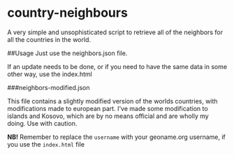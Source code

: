 country-neighbours
==================
A very simple and unsophisticated script to retrieve all of the neighbors for all the countries in the world.

##Usage
Just use the neighbors.json file.

If an update needs to be done, or if you need to have the same data in some other way, use the index.html

###neighbors-modified.json

This file contains a slightly modified version of the worlds countries, with modifications made to european part. I've made some modification to islands and Kosovo,
 which are by no means official and are wholly my doing. Use with caution.

**NB!**
Remember to replace the `username` with your geoname.org username, if you use the `index.html` file
